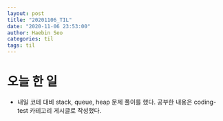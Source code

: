 ```yaml
---
layout: post
title: "20201106_TIL"
date: "2020-11-06 23:53:00"
author: Haebin Seo
categories: til
tags: til
---
```

# 오늘 한 일
- 내일 코테 대비 stack, queue, heap 문제 풀이를 했다. 공부한 내용은 coding-test 카테고리 게시글로 작성했다.